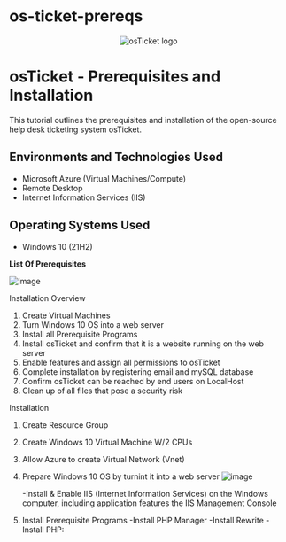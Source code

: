 # os-ticket-prereqs
<p align="center">
<img src="https://i.imgur.com/Clzj7Xs.png" alt="osTicket logo"/>
</p>

<h1>osTicket - Prerequisites and Installation</h1>
This tutorial outlines the prerequisites and installation of the open-source help desk ticketing system osTicket.<br />


<h2>Environments and Technologies Used</h2>

- Microsoft Azure (Virtual Machines/Compute)
- Remote Desktop
- Internet Information Services (IIS)

<h2>Operating Systems Used </h2>

- Windows 10</b> (21H2)





**List Of Prerequisites** 

![image](https://github.com/user-attachments/assets/7b976a77-2c3c-4ce2-bcf8-41a32fa83966)




Installation Overview

1. Create Virtual Machines
2. Turn Windows 10 OS into a web server
3. Install all Prerequisite Programs
4. Install osTicket and confirm that it is a website running on the web server
5. Enable features and assign all permissions to osTicket
6. Complete installation by registering email and mySQL database
7. Confirm osTicket can be reached by end users on LocalHost
8. Clean up of all files that pose a security risk




Installation 
1. Create Resource Group 
2. Create Windows 10 Virtual Machine W/2 CPUs
3. Allow Azure to create Virtual Network (Vnet)
4. Prepare Windows 10 OS by turnint it into a web server
   ![image](https://github.com/user-attachments/assets/41b95b5e-337c-4ef0-9eee-d920f934f742)

   -Install & Enable IIS (Internet Information Services) on the Windows computer, including application features the IIS Management Console

5. Install Prerequisite Programs
   -Install PHP Manager
   -Install Rewrite
   -Install PHP:
     




